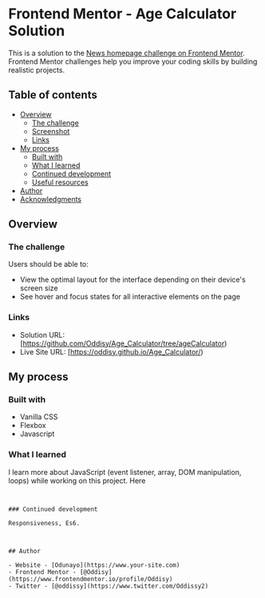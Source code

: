 # Frontend Mentor - Age Calculator Solution

This is a solution to the [News homepage challenge on Frontend Mentor](https://www.frontendmentor.io/challenges/news-homepage-H6SWTa1MFl). Frontend Mentor challenges help you improve your coding skills by building realistic projects. 

## Table of contents

- [Overview](#overview)
  - [The challenge](#the-challenge)
  - [Screenshot](#screenshot)
  - [Links](#links)
- [My process](#my-process)
  - [Built with](#built-with)
  - [What I learned](#what-i-learned)
  - [Continued development](#continued-development)
  - [Useful resources](#useful-resources)
- [Author](#author)
- [Acknowledgments](#acknowledgments)

## Overview

### The challenge

Users should be able to:

- View the optimal layout for the interface depending on their device's screen size
- See hover and focus states for all interactive elements on the page




### Links

- Solution URL: [https://github.com/Oddisy/Age_Calculator/tree/ageCalculator)
- Live Site URL: [https://oddisy.github.io/Age_Calculator/)

## My process

### Built with

- Vanilla CSS 
- Flexbox
- Javascript



### What I learned
I learn more about JavaScript (event listener, array, DOM manipulation, loops) while working on this project.
Here 


```


### Continued development

Responsiveness, Es6.



## Author

- Website - [Odunayo](https://www.your-site.com)
- Frontend Mentor - [@Oddisy](https://www.frontendmentor.io/profile/Oddisy)
- Twitter - [@oddissy](https://www.twitter.com/Oddissy2)


